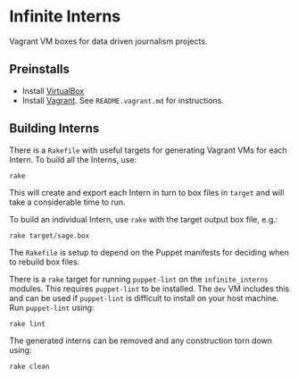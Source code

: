 Infinite Interns
================

Vagrant VM boxes for data driven journalism projects.

Preinstalls
-----------
* Install [VirtualBox][virtualbox]
* Install [Vagrant][vagrant]. See `README.vagrant.md` for instructions.

Building Interns
----------------
There is a `Rakefile` with useful targets for generating Vagrant VMs for each
Intern. To build all the Interns, use:

    rake

This will create and export each Intern in turn to box files in `target` and
will take a considerable time to run.

To build an individual Intern, use `rake` with the target output box file, e.g.:

    rake target/sage.box

The `Rakefile` is setup to depend on the Puppet manifests for deciding when to
rebuild box files.

There is a `rake` target for running `puppet-lint` on the `infinite_interns`
modules. This requires `puppet-lint` to be installed. The `dev` VM includes this
and can be used if `puppet-lint` is difficult to install on your host machine.
Run `puppet-lint` using:

    rake lint

The generated interns can be removed and any construction torn down using:

    rake clean


[virtualbox]: https://www.virtualbox.org/wiki/Downloads
[vagrant]: http://vagrantup.com
